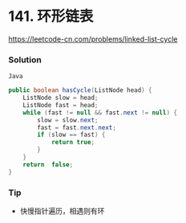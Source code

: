 # 141. 环形链表

<https://leetcode-cn.com/problems/linked-list-cycle>


### Solution

`Java`

```java
public boolean hasCycle(ListNode head) {
    ListNode slow = head;
    ListNode fast = head;
    while (fast != null && fast.next != null) {
        slow = slow.next;
        fast = fast.next.next;
        if (slow == fast) {
            return true;
        }
    }
    return  false;
}
```

### Tip

- 快慢指针遍历，相遇则有环